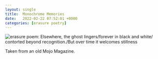 ```yaml
---
layout: single
title:  Monochrome Memories
date:   2022-02-22 07:52:01 +0000
categories: [erasure poetry]
---
```


<img src="https://www.davidralphlewis.co.uk/assets/images/articles/2022/monochrome.jpeg" alt="erasure poem: Elsewhere, the ghost lingers/forever in black and white/ contorted beyond recognition./But over time it welcomes stillness" title="February is the month most devoid of colour" class="responsive"><br>

Taken from an old Mojo Magazine.
